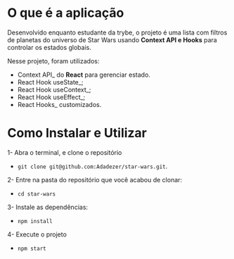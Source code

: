 # O que é a aplicação
Desenvolvido enquanto estudante da trybe, o projeto é uma lista com filtros de planetas do universo de Star Wars usando **Context API e Hooks** para controlar os estados globais. 

Nesse projeto, foram utilizados:
* Context API_ do **React** para gerenciar estado.
* React Hook useState_;
* React Hook useContext_;
* React Hook useEffect_;
* React Hooks_ customizados.

# Como Instalar e Utilizar

 1- Abra o terminal, e clone o repositório 
 
 - `git clone git@github.com:Adadezer/star-wars.git`.

  2- Entre na pasta do repositório que você acabou de clonar:
 - `cd star-wars`

  3- Instale as dependências:
 - `npm install`
  
 4- Execute o projeto
 - `npm start`